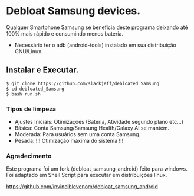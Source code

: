 # Debloat Samsung devices.

Qualquer Smartphone Samsung se beneficia deste programa deixando até 100% mais rápido e consumindo menos bateria.

* Necessário ter o adb (android-tools) instalado em sua distribuição GNU/Linux.

## Instalar e Executar.
```
$ git clone https://github.com/slackjeff/debloated_Samsung
$ cd debloated_Samsung
$ bash run.sh
```

### Tipos de limpeza

* Ajustes Iniciais: Otimizações (Bateria, Atividade segundo plano etc...)
* Básica: Conta Samsung/Samsung Health/Galaxy AI se mantém.
* Moderada: Para usuários sem uma conta Samsung.
* Pesada: !!! Otimização máxima do sistema !!!

### Agradecimento
Este programa foi um fork (debloat_samsung_android) feito para windows. Foi adaptado em Shell Script para executar em distribuições linux.

https://github.com/invinciblevenom/debloat_samsung_android

